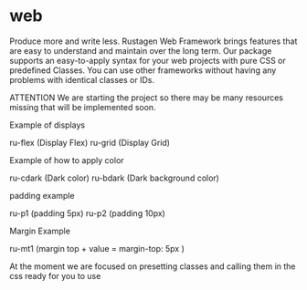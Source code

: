 # web
Produce more and write less. Rustagen Web Framework brings features that are easy to understand and maintain over the long term.
Our package supports an easy-to-apply syntax for your web projects with pure CSS or predefined Classes. You can use other frameworks without having any problems with identical classes or IDs.

ATTENTION
We are starting the project so there may be many resources missing that will be implemented soon.

Example of displays

ru-flex (Display Flex)
ru-grid (Display Grid)

Example of how to apply color

ru-cdark (Dark color)
ru-bdark (Dark background color)

padding example

ru-p1 (padding 5px)
ru-p2 (padding 10px)

Margin Example

ru-mt1 (margin top + value = margin-top: 5px )

At the moment we are focused on presetting classes and calling them in the css ready for you to use
